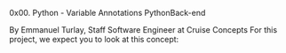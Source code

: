 0x00. Python - Variable Annotations
PythonBack-end

By Emmanuel Turlay, Staff Software Engineer at Cruise
Concepts
For this project, we expect you to look at this concept:
